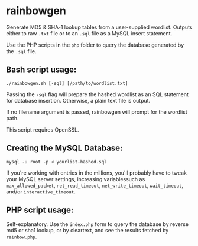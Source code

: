 rainbowgen
==========

Generate MD5 &amp; SHA-1 lookup tables from a user-supplied wordlist. Outputs either to raw ```.txt``` file or to an ```.sql``` file as a MySQL insert statement.

Use the PHP scripts in the ```php``` folder to query the database generated by the ```.sql``` file. 

Bash script usage:
------

```
./rainbowgen.sh [-sql] [/path/to/wordlist.txt]
```

Passing the ```-sql``` flag will prepare the hashed wordlist as an SQL statement for database insertion.
Otherwise, a plain text file is output.

If no filename argument is passed, rainbowgen will prompt for the wordlist path. 

This script requires OpenSSL.

Creating the MySQL Database:
------

```
mysql -u root -p < yourlist-hashed.sql
```
If you're working with entries in the millions, you'll probably have to tweak your MySQL server settings, increasing variablessuch as ```max_allowed_packet```,  ```net_read_timeout```, ```net_write_timeout```, ```wait_timeout```, and/or ```interactive_timeout```.

PHP script usage:
------

Self-explanatory. Use the ```index.php``` form to query the database by reverse md5 or sha1 lookup, or by cleartext, and see the results fetched by ```rainbow.php```.